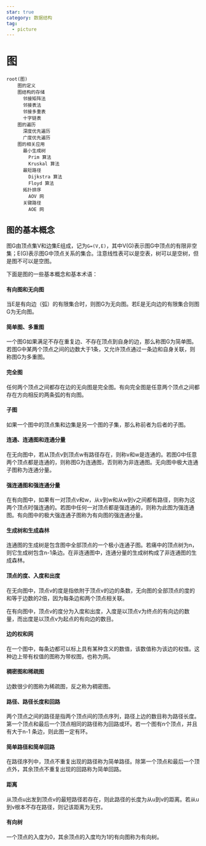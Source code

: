```yaml
---
star: true
category: 数据结构
tag: 
  - picture
---
```


# 图
```mindmap
root(图)
    图的定义
    图结构的存储
      邻接矩阵法
      邻接表法
      邻接多重表
      十字链表
    图的遍历
      深度优先遍历
      广度优先遍历
    图的相关应用
      最小生成树
        Prim 算法
        Kruskal 算法
      最短路径
        Dijkstra 算法
        Floyd 算法
      拓扑排序
        AOV 网
      关键路径
        AOE 网
```

## 图的基本概念
图G由顶点集V和边集E组成，记为```G=(V,E)```，其中V(G)表示图G中顶点的有限非空集；E(G)表示图G中顶点关系的集合。注意线性表可以是空表，树可以是空树，但是图不可以是空图。

下面是图的一些基本概念和基本术语：
#### 有向图和无向图
当E是有向边（弧）的有限集合时，则图G为无向图。若E是无向边的有限集合则图G为无向图。

#### 简单图、多重图
一个图G如果满足不存在重复边、不存在顶点到自身的边，那么称图G为简单图。若图G中某两个顶点之间的边数大于1条，又允许顶点通过一条边和自身关联，则称图G为多重图。

#### 完全图
任何两个顶点之间都存在边的无向图是完全图。有向完全图是任意两个顶点之间都存在方向相反的两条弧的有向图。

#### 子图
如果一个图中的顶点集和边集是另一个图的子集，那么称前者为后者的子图。

#### 连通、连通图和连通分量
在无向图中，若从顶点v到顶点w有路径存在，则称v和w是连通的。若图G中任意两个顶点都是连通的，则称图G为连通图，否则称为非连通图。无向图中极大连通子图称为连通分量。

#### 强连通图和强连通分量
在有向图中，如果有一对顶点v和w，从v到w和从w到v之间都有路径，则称为这两个顶点时强连通的。若图中任何一对顶点都是强连通的，则称为此图为强连通图。有向图中的极大强连通子图称为有向图的强连通分量。

#### 生成树和生成森林
连通图的生成树是包含图中全部顶点的一个极小连通子图。若痛中的顶点树为n，则它生成树包含n-1条边。在非连通图中，连通分量的生成树构成了非连通图的生成森林。

#### 顶点的度、入度和出度
在无向图中，顶点v的度是指依附于顶点v的边的条数，无向图的全部顶点的度的和等于边数的2倍，因为每条边和两个顶点相关联。

在有向图中，顶点v的度分为入度和出度，入度是以顶点v为终点的有向边的数量，而出度是以顶点v为起点的有向边的数目。

#### 边的权和网
在一个图中，每条边都可以标上具有某种含义的数值，该数值称为该边的权值。这种边上带有权值的图称为带权图，也称为网。

#### 稠密图和稀疏图
边数很少的图称为稀疏图，反之称为稠密图。

#### 路径、路径长度和回路
两个顶点之间的路径是指两个顶点间的顶点序列，路径上边的数目称为路径长度。第一个顶点和最后一个顶点相同的路径称为回路或环。若一个图有n个顶点，并且有大于n-1
条边，则此图一定有环。

#### 简单路径和简单回路
在路径序列中，顶点不重复出现的路径称为简单路径。除第一个顶点和最后一个顶点外，其余顶点不重复出现的回路称为简单回路。

#### 距离
从顶点u出发到顶点v的最短路径若存在，则此路径的长度为从u到v的距离。若从u到v根本不存在路径，则记该距离为无穷。

#### 有向树
一个顶点的入度为0，其余顶点的入度均为1的有向图称为有向树。